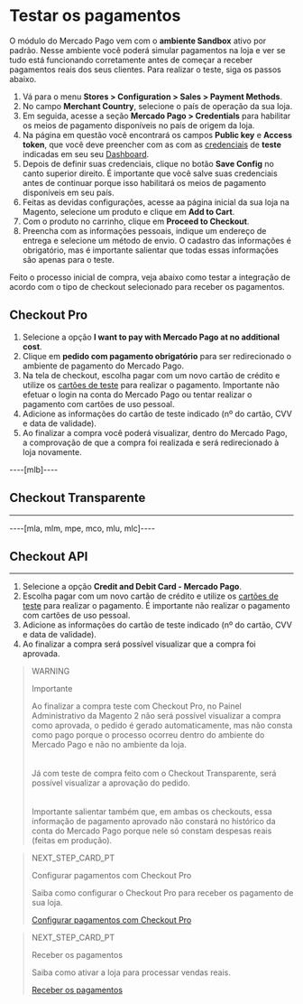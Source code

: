 # Testar os pagamentos
 
O módulo do Mercado Pago vem com o **ambiente Sandbox** ativo por padrão. Nesse ambiente você poderá simular pagamentos na loja e ver se tudo está funcionando corretamente antes de começar a receber pagamentos reais dos seus clientes. Para realizar o teste, siga os passos abaixo.
 
1. Vá para o menu **Stores > Configuration > Sales > Payment Methods**.
2. No campo **Merchant Country**, selecione o país de operação da sua loja.
3. Em seguida, acesse a seção **Mercado Pago > Credentials** para habilitar os meios de pagamento disponíveis no país de origem da loja.
4. Na página em questão você encontrará os campos **Public key** e **Access token**, que você deve preencher com as com as [credenciais](/developers/pt/guides/additional-content/credentials/credentials) de **teste** indicadas em seu seu [Dashboard](/developers/pt/guides/additional-content/dashboard/introduction).
5. Depois de definir suas credenciais, clique no botão **Save Config** no canto superior direito. É importante que você salve suas credenciais antes de continuar porque isso habilitará os meios de pagamento disponíveis em seu país.
6. Feitas as devidas configurações, acesse aa página inicial da sua loja na Magento, selecione um produto e clique em **Add to Cart**.
7. Com o produto no carrinho, clique em **Proceed to Checkout**.
8. Preencha com as informações pessoais, indique um endereço de entrega e selecione um método de envio. O cadastro das informações é obrigatório, mas é importante salientar que todas essas informações são apenas para o teste.

Feito o processo inicial de compra, veja abaixo como testar a integração de acordo com o tipo de checkout selecionado para receber os pagamentos.

## Checkout Pro

1. Selecione a opção **I want to pay with Mercado Pago at no additional cost**.
2. Clique em **pedido com pagamento obrigatório** para ser redirecionado o ambiente de pagamento do Mercado Pago. 
3. Na tela de checkout, escolha pagar com um novo cartão de crédito e utilize os [cartões de teste](/developers/pt/guides/additional-content/testing/test-cards) para realizar o pagamento. Importante não efetuar o login na conta do Mercado Pago ou tentar realizar o pagamento com cartões de uso pessoal. 
3. Adicione as informações do cartão de teste indicado (nº do cartão, CVV e data de validade). 
4. Ao finalizar a compra você poderá visualizar, dentro do Mercado Pago, a comprovação de que a compra foi realizada e será redirecionado à loja novamente. 

----[mlb]---- 
## Checkout Transparente 
------------ 
----[mla, mlm, mpe, mco, mlu, mlc]---- 
## Checkout API 
------------

1. Selecione a opção **Credit and Debit Card - Mercado Pago**.
2. Escolha pagar com um novo cartão de crédito e utilize os [cartões de teste](/developers/pt/guides/additional-content/testing/test-cards) para realizar o pagamento. É importante não realizar o pagamento com cartões de uso pessoal.
3. Adicione as informações do cartão de teste indicado (nº do cartão, CVV e data de validade). 
4. Ao finalizar a compra será possível visualizar que a compra foi aprovada.

> WARNING
>
> Importante
> 
> Ao finalizar a compra teste com Checkout Pro, no Painel Administrativo da Magento 2 não será possível visualizar a compra como aprovada, o pedido é gerado automaticamente, mas não consta como pago porque o processo ocorreu dentro do ambiente do Mercado Pago e não no ambiente da loja. </br>
> </br> <br/>
> Já com teste de compra feito com o Checkout Transparente, será possível visualizar a aprovação do pedido. </br> 
> </br> <br/>
> Importante salientar também que, em ambas os checkouts, essa informação de pagamento aprovado não constará no histórico da conta do Mercado Pago porque nele só constam despesas reais (feitas em produção).

> NEXT_STEP_CARD_PT
>
> Configurar pagamentos com Checkout Pro
>
> Saiba como configurar o Checkout Pro para receber os pagamento de sua loja.
>
> [Configurar pagamentos com Checkout Pro](/developers/pt/docs/magento-two/payment-configuration/checkout-pro)

> NEXT_STEP_CARD_PT
>
> Receber os pagamentos
>
> Saiba como ativar a loja para processar vendas reais.
>
> [Receber os pagamentos](/developers/pt/docs/magento-two/sales-processing/go-to-production)